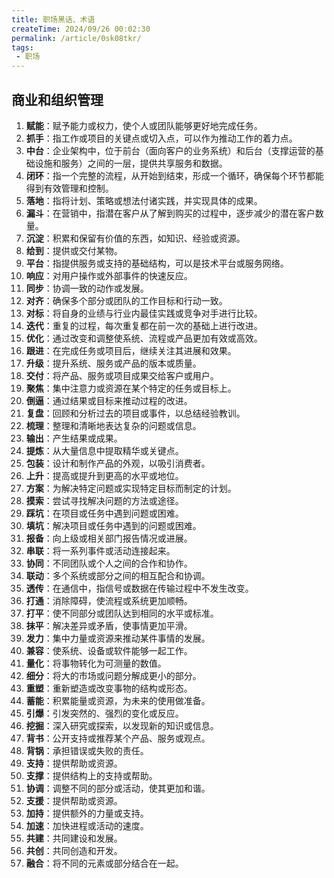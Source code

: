 ```yaml
---
title: 职场黑话、术语
createTime: 2024/09/26 00:02:30
permalink: /article/0sk08tkr/
tags:
 - 职场
---
```


## 商业和组织管理

1. **赋能**：赋予能力或权力，使个人或团队能够更好地完成任务。
2. **抓手**：指工作或项目的关键点或切入点，可以作为推动工作的着力点。
3. **中台**：企业架构中，位于前台（面向客户的业务系统）和后台（支撑运营的基础设施和服务）之间的一层，提供共享服务和数据。
4. **闭环**：指一个完整的流程，从开始到结束，形成一个循环，确保每个环节都能得到有效管理和控制。
5. **落地**：指将计划、策略或想法付诸实践，并实现具体的成果。
6. **漏斗**：在营销中，指潜在客户从了解到购买的过程中，逐步减少的潜在客户数量。
7. **沉淀**：积累和保留有价值的东西，如知识、经验或资源。
8. **给到**：提供或交付某物。
9. **平台**：指提供服务或支持的基础结构，可以是技术平台或服务网络。
10. **响应**：对用户操作或外部事件的快速反应。
11. **同步**：协调一致的动作或发展。
12. **对齐**：确保多个部分或团队的工作目标和行动一致。
13. **对标**：将自身的业绩与行业内最佳实践或竞争对手进行比较。
14. **迭代**：重复的过程，每次重复都在前一次的基础上进行改进。
15. **优化**：通过改变和调整使系统、流程或产品更加有效或高效。
16. **跟进**：在完成任务或项目后，继续关注其进展和效果。
17. **升级**：提升系统、服务或产品的版本或质量。
18. **交付**：将产品、服务或项目成果交给客户或用户。
19. **聚焦**：集中注意力或资源在某个特定的任务或目标上。
20. **倒逼**：通过结果或目标来推动过程的改进。
21. **复盘**：回顾和分析过去的项目或事件，以总结经验教训。
22. **梳理**：整理和清晰地表达复杂的问题或信息。
23. **输出**：产生结果或成果。
24. **提炼**：从大量信息中提取精华或关键点。
25. **包装**：设计和制作产品的外观，以吸引消费者。
26. **上升**：提高或提升到更高的水平或地位。
27. **方案**：为解决特定问题或实现特定目标而制定的计划。
28. **摸索**：尝试寻找解决问题的方法或途径。
29. **踩坑**：在项目或任务中遇到问题或困难。
30. **填坑**：解决项目或任务中遇到的问题或困难。
31. **报备**：向上级或相关部门报告情况或进展。
32. **串联**：将一系列事件或活动连接起来。
33. **协同**：不同团队或个人之间的合作和协作。
34. **联动**：多个系统或部分之间的相互配合和协调。
35. **透传**：在通信中，指信号或数据在传输过程中不发生改变。
36. **打通**：消除障碍，使流程或系统更加顺畅。
37. **打平**：使不同部分或团队达到相同的水平或标准。
38. **抹平**：解决差异或矛盾，使事情更加平滑。
39. **发力**：集中力量或资源来推动某件事情的发展。
40. **兼容**：使系统、设备或软件能够一起工作。
41. **量化**：将事物转化为可测量的数值。
42. **细分**：将大的市场或问题分解成更小的部分。
43. **重塑**：重新塑造或改变事物的结构或形态。
44. **蓄能**：积累能量或资源，为未来的使用做准备。
45. **引爆**：引发突然的、强烈的变化或反应。
46. **挖掘**：深入研究或探索，以发现新的知识或信息。
47. **背书**：公开支持或推荐某个产品、服务或观点。
48. **背锅**：承担错误或失败的责任。
49. **支持**：提供帮助或资源。
50. **支撑**：提供结构上的支持或帮助。
51. **协调**：调整不同的部分或活动，使其更加和谐。
52. **支援**：提供帮助或资源。
53. **加持**：提供额外的力量或支持。
54. **加速**：加快进程或活动的速度。
55. **共建**：共同建设和发展。
56. **共创**：共同创造和开发。
57. **融合**：将不同的元素或部分结合在一起。
